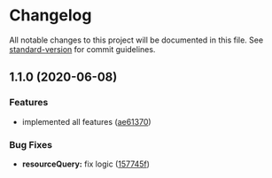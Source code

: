 # Changelog

All notable changes to this project will be documented in this file. See [standard-version](https://github.com/conventional-changelog/standard-version) for commit guidelines.

## 1.1.0 (2020-06-08)


### Features

* implemented all features ([ae61370](https://github.com/CoolCyberBrain/webpack-image-placeholder-loader/commit/ae6137032dbfca1080450d284f50734aec714943))


### Bug Fixes

* **resourceQuery:** fix logic ([157745f](https://github.com/CoolCyberBrain/webpack-image-placeholder-loader/commit/157745f2141ae43cfbe6232476fb87826790dec7))
